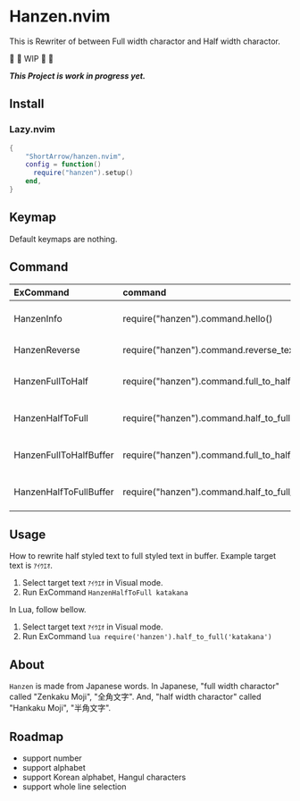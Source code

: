 # Hanzen.nvim

This is Rewriter of between Full width charactor and Half width charactor.

👷 🚧 WIP 🚧 👷

***This Project is work in progress yet.***

## Install

### Lazy.nvim

```lua
{
    "ShortArrow/hanzen.nvim",
    config = function()
      require("hanzen").setup()
    end,
}
```

## Keymap

Default keymaps are nothing.

## Command

<!-- markdownlint-disable MD013 -->
|ExCommand|command|description|options|
|:- |:- |:-:|:-:|
|HanzenInfo|require("hanzen").command.hello()|print("Hello, I am Hanzen!")||
|HanzenReverse|require("hanzen").command.reverse_text()| Rewrite text reversed ||
|HanzenFullToHalf|require("hanzen").command.full_to_half(option)| Selected text full to half|['katakana','alphabet', 'number', 'all']|
|HanzenHalfToFull|require("hanzen").command.half_to_full(option)| Selected text half to full|['katakana','alphabet', 'number', 'all']|
|HanzenFullToHalfBuffer|require("hanzen").command.full_to_half_buffer()| Selected buffer full to half||
|HanzenHalfToFullBuffer|require("hanzen").command.half_to_full_buffer()| Selected buffer half to full||
<!-- markdownlint-enable MD013 -->

## Usage

How to rewrite half styled text to full styled text in buffer.
Example target text is `ｱｲｳｴｵ`.

1. Select target text `ｱｲｳｴｵ` in Visual mode.
1. Run ExCommand `HanzenHalfToFull katakana`

In Lua, follow bellow.

1. Select target text `ｱｲｳｴｵ` in Visual mode.
1. Run ExCommand `lua require('hanzen').half_to_full('katakana')`

## About

`Hanzen` is made from Japanese words.
In Japanese, "full width charactor" called "Zenkaku Moji", "全角文字".
And, "half width charactor" called "Hankaku Moji", "半角文字".

## Roadmap

- support number
- support alphabet
- support Korean alphabet, Hangul characters
- support whole line selection
